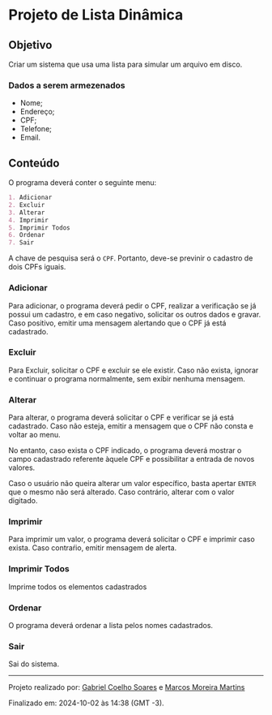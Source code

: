 # Projeto de Lista Dinâmica

## Objetivo

Criar um sistema que usa uma lista para simular um arquivo em disco.

### Dados a serem armezenados

- Nome;
- Endereço;
- CPF;
- Telefone;
- Email.

## Conteúdo

O programa deverá conter o seguinte menu:

```md
1. Adicionar
2. Excluir
3. Alterar
4. Imprimir
5. Imprimir Todos
6. Ordenar
7. Sair
```

A chave de pesquisa será o `CPF`. Portanto, deve-se previnir o cadastro de dois CPFs iguais.

### Adicionar

Para adicionar, o programa deverá pedir o CPF, realizar a verificação se já possui um cadastro, e em caso negativo, solicitar os outros dados e gravar. Caso positivo, emitir uma mensagem alertando que o CPF já está cadastrado.

### Excluir

Para Excluir, solicitar o CPF e excluir se ele existir. Caso não exista, ignorar e continuar o programa normalmente, sem exibir nenhuma mensagem.

### Alterar

Para alterar, o programa deverá solicitar o CPF e verificar se já está cadastrado. Caso não esteja, emitir a mensagem que o CPF não consta e voltar ao menu.

No entanto, caso exista o CPF indicado, o programa deverá mostrar o campo cadastrado referente àquele CPF e possibilitar a entrada de novos valores.

Caso o usuário não queira alterar um valor específico, basta apertar `ENTER` que o mesmo não será alterado. Caso contrário, alterar com o valor digitado.

### Imprimir

Para imprimir um valor, o programa deverá solicitar o CPF e imprimir caso exista. Caso contraŕio, emitir mensagem de alerta.

### Imprimir Todos

Imprime todos os elementos cadastrados

### Ordenar

O programa deverá ordenar a lista pelos nomes cadastrados.

### Sair

Sai do sistema.

-------

Projeto realizado por:
[Gabriel Coelho Soares](https://github.com/GabrielCoelho) e [Marcos Moreira Martins](https://github.com/hmindiano)

Finalizado em: 2024-10-02 às 14:38 (GMT -3).
